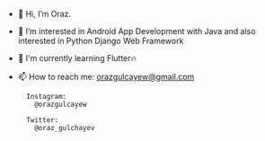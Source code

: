 - 👋 Hi, I’m Oraz.
- 👀 I’m interested in Android App Development with Java and also interested in Python Django Web Framework
- 📖 I'm currently learning Flutter🔥
- 📫 How to reach me:
        orazgulcayew@gmail.com
        
        Instagram:
          @orazgulcayew
          
        Twitter:
          @oraz_gulchayev
<!---
GO-Creative-tm/GO-Creative-tm is a ✨ special ✨ repository because its `README.md` (this file) appears on your GitHub profile.
You can click the Preview link to take a look at your changes.
--->
